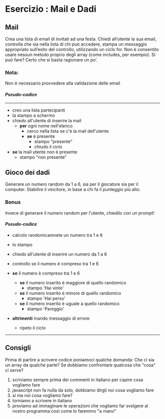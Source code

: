 # Esercizio : Mail e Dadi

## Mail
Crea una lista di email di invitati ad una festa.
Chiedi all’utente la sua email, controlla che sia nella lista di chi può accedere, stampa un messaggio appropriato sull’esito del controllo, utilizzando un ciclo for.
Non è consentito usare nessun metodo proprio degli array (come includes, per esempio).
Si può fare? Certo che si basta ragionare un po’.
### Nota:

Non è necessario provvedere alla validazione delle email

#### *Pseudo-codice*
---
- creo una lista partecipanti
- la stampo a schermo
- chiedo all'utente di inserire la mail
    - **per** ogni nome nell'elenco
        - cerco nella lista se c'è la mail dell'utente 
        - **se** è presente
            - stampo "presente"
            - chiudo il ciclo
- **se** la mail utente non è presente
    - stampo "non presente" 

## Gioco dei dadi
Generare un numero random da 1 a 6, sia per il giocatore sia per il computer.
Stabilire il vincitore, in base a chi fa il punteggio più alto.
### Bonus
Invece di generare il numero random per l'utente, chiedilo con un prompt!

#### *Pseudo-codice*

- calcolo randomicamnete un numero tra 1 e 6
- lo stampo
- chiedo all'utente di inserire un numero da 1 a 6 
- controllo se il numero è compreso tra 1 e 6 
- **se** il numero è compreso tra 1 e 6
    - **se** il numero inserito è maggiore di quello randomico
        - stampo 'Hai vinto'
    - **se** il numero inserito è minore di quello randomico
        - stampo 'Hai perso'
    - **se** il numero inserito è uguale a quello randomico
        - stampo 'Pareggio'

- **altrimenti** 
    mando messaggio di errore
    - ripeto il ciclo
---


## Consigli
Prima di partire a scrivere codice poniamoci qualche domanda:
Che ci sia un array da qualche parte?
Se dobbiamo confrontare qualcosa che "cosa" ci serve?

1. scriviamo sempre prima dei commenti in italiano per capire cosa vogliamo fare
2. javascript non fa nulla da solo, dobbiamo dirgli noi cosa vogliamo fare
3. si ma noi cosa vogliamo fare?
4. torniamo a scrivere in italiano
5. proviamo ad immaginare le operazioni che vogliamo far svolgere al nostro programma così come lo faremmo "a mano"